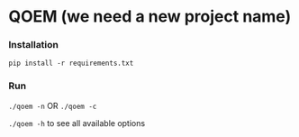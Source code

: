 # QOEM (we need a new project name)

### Installation

`pip install -r requirements.txt`

### Run

`./qoem -n` OR `./qoem -c`

`./qoem -h` to see all available options
